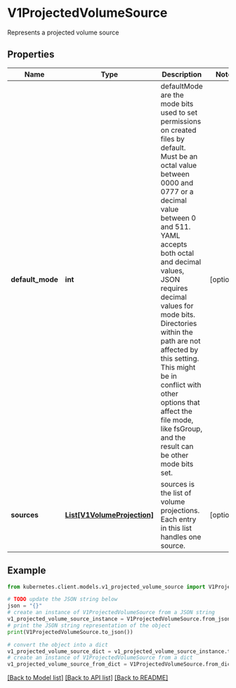 # V1ProjectedVolumeSource

Represents a projected volume source

## Properties

Name | Type | Description | Notes
------------ | ------------- | ------------- | -------------
**default_mode** | **int** | defaultMode are the mode bits used to set permissions on created files by default. Must be an octal value between 0000 and 0777 or a decimal value between 0 and 511. YAML accepts both octal and decimal values, JSON requires decimal values for mode bits. Directories within the path are not affected by this setting. This might be in conflict with other options that affect the file mode, like fsGroup, and the result can be other mode bits set. | [optional] 
**sources** | [**List[V1VolumeProjection]**](V1VolumeProjection.md) | sources is the list of volume projections. Each entry in this list handles one source. | [optional] 

## Example

```python
from kubernetes.client.models.v1_projected_volume_source import V1ProjectedVolumeSource

# TODO update the JSON string below
json = "{}"
# create an instance of V1ProjectedVolumeSource from a JSON string
v1_projected_volume_source_instance = V1ProjectedVolumeSource.from_json(json)
# print the JSON string representation of the object
print(V1ProjectedVolumeSource.to_json())

# convert the object into a dict
v1_projected_volume_source_dict = v1_projected_volume_source_instance.to_dict()
# create an instance of V1ProjectedVolumeSource from a dict
v1_projected_volume_source_from_dict = V1ProjectedVolumeSource.from_dict(v1_projected_volume_source_dict)
```
[[Back to Model list]](../README.md#documentation-for-models) [[Back to API list]](../README.md#documentation-for-api-endpoints) [[Back to README]](../README.md)


